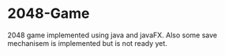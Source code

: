 # 2048-Game
2048 game implemented using java and javaFX.
Also some save mechanisem is implemented but is not ready yet.
